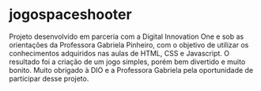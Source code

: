 # jogospaceshooter
Projeto desenvolvido em parceria com a Digital Innovation One e sob as orientações da Professora Gabriela Pinheiro, com o objetivo de utilizar os conhecimentos adquiridos nas aulas de HTML, CSS e Javascript. O resultado foi a criação de um jogo simples, porém bem divertido e muito bonito. 
Muito obrigado à DIO e a Professora Gabriela pela oportunidade de participar desse projeto.
